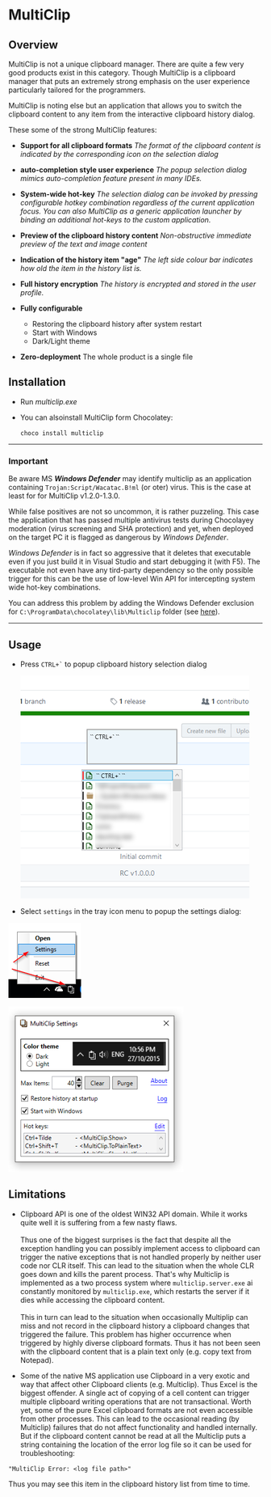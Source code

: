 # MultiClip

## Overview

MultiClip is not a unique clipboard manager. There are quite a few very good products exist in this category. Though MultiClip is a clipboard manager that puts an extremely strong emphasis on the user experience particularly tailored for the programmers.

MultiClip is noting else but an application that allows you to switch the clipboard content to any item from the interactive clipboard history dialog.  

These some of the strong MultiClip features:
- **Support for all clipboard formats**
  _The format of the clipboard content is indicated by the corresponding icon on the selection dialog_

- **auto-completion style user experience**
  _The popup selection dialog mimics auto-completion feature present in many IDEs._

- **System-wide hot-key**
  _The selection dialog can be invoked by pressing configurable hotkey combination regardless of the current application focus. You can also MultiClip as a generic application launcher by binding an additional hot-keys to the custom application._

- **Preview of the clipboard history content**
  _Non-obstructive immediate preview of the text and image content_

- **Indication of the history item "age"**
  _The left side colour bar indicates how old the item in the history list is._

- **Full history encryption**
  _The history is encrypted and stored in the user profile._  

- **Fully configurable**
  - Restoring the clipboard history after system restart
  - Start with Windows
  - Dark/Light theme
  
- **Zero-deployment**
  The whole product is a single file

## Installation

- Run _multiclip.exe_

- You can alsoinstall MultiClip form Chocolatey:
  ```
  choco install multiclip
  ```

---

### Important

Be aware MS _**Windows Defender**_ may identify multiclip as an application containing `Trojan:Script/Wacatac.B!ml` (or oter) virus. This is the case at least for for MultiClip v1.2.0-1.3.0.

While false positives are not so uncommon, it is rather puzzeling. This case the application that has passed multiple antivirus tests during Chocolayey moderation (virus screening and SHA protection) and yet, when deployed on the target PC it is flagged as dangerous by _Windows Defender_. 

_Windows Defender_ is in fact so aggressive that it deletes that executable even if you just build it in Visual Studio and start debugging it (with F5).
The executable not even have any tird-party dependency so the only possible trigger for this can be the use of low-level Win API for intercepting system wide hot-key combinations. 

You can address this problem by adding the Windows Defender exclusion for `C:\ProgramData\chocolatey\lib\Multiclip` folder (see [here](https://github.com/oleg-shilo/multiclip/raw/master/docs/defender_exclusion.png)). 

---

## Usage

- Press `` CTRL+` `` to popup clipboard history selection dialog

  ![](https://github.com/oleg-shilo/multiclip/blob/master/docs/selection.png)

- Select `settings` in the tray icon menu to popup the settings dialog:

![](https://github.com/oleg-shilo/multiclip/blob/master/docs/menu.png)

![](https://github.com/oleg-shilo/multiclip/blob/master/docs/config.png)

## Limitations

- Clipboard API is one of the oldest WIN32 API domain. While it works quite well it is suffering from a few nasty flaws.<br><br>
Thus one of the biggest surprises is the fact that despite all the exception handling you can possibly implement access to clipboard can trigger the native exceptions that is not handled properly by neither user code nor CLR itself. This can lead to the situation when the whole CLR goes down and kills the parent process. That's why Multiclip is implemented as a two process system where `multiclip.server.exe` ai constantly monitored by `multiclip.exe`, which restarts the server if it dies while accessing the clipboard content.<br><br>
This in turn can lead to the situation when occasionally Multiplip can miss and not record in the clipboard history a clipboard changes that triggered the failure. This problem has higher occurrence when triggered by highly diverse clipboard formats. Thus it has not been seen with the clipboard content that is a plain text only (e.g. copy text from Notepad).

- Some of the native MS application use Clipboard in a very exotic and way that affect other Clipboard clients (e.g. Multiclip). Thus Excel is the biggest offender. A single act of copying of a cell content can trigger multiple clipboard writing operations that are not transactional. Worth yet, some of the pure Excel clipboard formats are not even accessible from other processes. This can lead to the occasional reading (by Multiclip) failures that do not affect functionality and handled internally. But if the clipboard content cannot be read at all the Multiclip puts a string containing the location of the error log file so it can be used for troubleshooting:
```
"MultiClip Error: <log file path>" 
```

Thus you may see this item in the clipboard history list from time to time.
